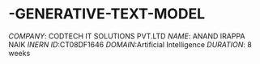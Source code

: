 # -GENERATIVE-TEXT-MODEL
*COMPANY*: CODTECH IT SOLUTIONS PVT.LTD
*NAME*: ANAND IRAPPA NAIK
*INERN ID*:CT08DF1646
*DOMAIN*:Artificial Intelligence
*DURATION*: 8 weeks 
